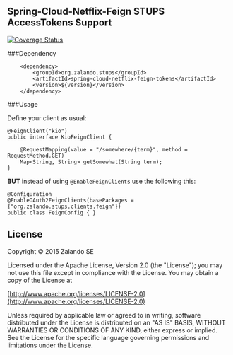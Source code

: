 ## Spring-Cloud-Netflix-Feign STUPS AccessTokens Support

[![Coverage Status](https://coveralls.io/repos/zalando-stups/spring-cloud-netflix-feign-tokens/badge.svg)](https://coveralls.io/r/zalando-stups/spring-cloud-netflix-feign-tokens)


###Dependency

```
    <dependency>
        <groupId>org.zalando.stups</groupId>
        <artifactId>spring-cloud-netflix-feign-tokens</artifactId>
        <version>${version}</version>
    </dependency>
```

###Usage

Define your client as usual:

```
@FeignClient("kio")
public interface KioFeignClient {

    @RequestMapping(value = "/somewhere/{term}", method = RequestMethod.GET)
    Map<String, String> getSomewhat(String term);
}
```

**BUT** instead of using ```@EnableFeignClients``` use the following this:

```
@Configuration
@EnableOAuth2FeignClients(basePackages = {"org.zalando.stups.clients.feign"})
public class FeignConfig { }
```



## License

Copyright © 2015 Zalando SE

Licensed under the Apache License, Version 2.0 (the "License");
you may not use this file except in compliance with the License.
You may obtain a copy of the License at

   [http://www.apache.org/licenses/LICENSE-2.0](http://www.apache.org/licenses/LICENSE-2.0)

Unless required by applicable law or agreed to in writing, software
distributed under the License is distributed on an "AS IS" BASIS,
WITHOUT WARRANTIES OR CONDITIONS OF ANY KIND, either express or implied.
See the License for the specific language governing permissions and
limitations under the License.
